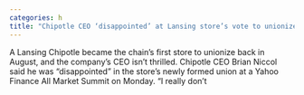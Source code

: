 ```yaml
---
categories: h
title: "Chipotle CEO ‘disappointed’ at Lansing store’s vote to unionize"
---
```


      
      

      
        
  A Lansing Chipotle became the chain’s first store to unionize back in August, and the company’s CEO isn’t thrilled. Chipotle CEO Brian Niccol said he was “disappointed” in the store’s newly formed union at a Yahoo Finance All Market Summit on Monday. “I really don’t